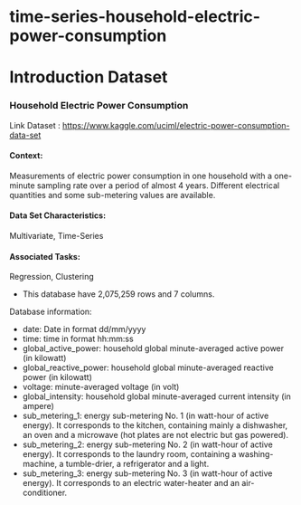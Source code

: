 # time-series-household-electric-power-consumption

# Introduction Dataset
### Household Electric Power Consumption
Link Dataset : https://www.kaggle.com/uciml/electric-power-consumption-data-set

#### Context: 
Measurements of electric power consumption in one household with a one-minute sampling rate over a period of almost 4 years. Different electrical quantities and some sub-metering values are available.

#### Data Set Characteristics:
Multivariate, Time-Series

#### Associated Tasks:
Regression, Clustering

- This database have 2,075,259 rows and 7 columns.

Database information:

- date: Date in format dd/mm/yyyy
- time: time in format hh:mm:ss
- global_active_power: household global minute-averaged active power (in kilowatt)
- global_reactive_power: household global minute-averaged reactive power (in kilowatt)
- voltage: minute-averaged voltage (in volt)
- global_intensity: household global minute-averaged current intensity (in ampere)
- sub_metering_1: energy sub-metering No. 1 (in watt-hour of active energy). It corresponds to the kitchen, containing mainly a dishwasher, an oven and a microwave (hot plates are not electric but gas powered).
- sub_metering_2: energy sub-metering No. 2 (in watt-hour of active energy). It corresponds to the laundry room, containing a washing-machine, a tumble-drier, a refrigerator and a light.
- sub_metering_3: energy sub-metering No. 3 (in watt-hour of active energy). It corresponds to an electric water-heater and an air-conditioner.
